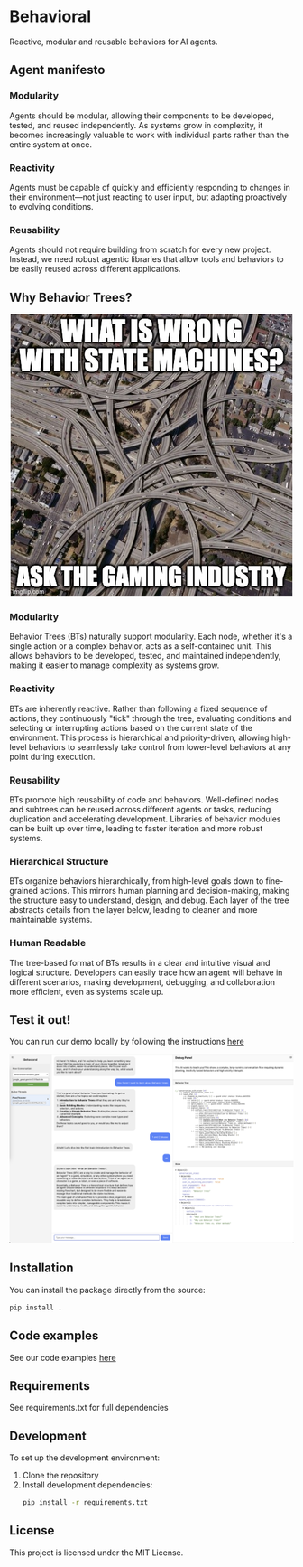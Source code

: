 # Behavioral

Reactive, modular and reusable behaviors for AI agents.

## Agent manifesto

### Modularity

Agents should be modular, allowing their components to be developed, tested, and reused independently. As systems grow in complexity, it becomes increasingly valuable to work with individual parts rather than the entire system at once.

### Reactivity

Agents must be capable of quickly and efficiently responding to changes in their environment—not just reacting to user input, but adapting proactively to evolving conditions.

### Reusability

Agents should not require building from scratch for every new project. Instead, we need robust agentic libraries that allow tools and behaviors to be easily reused across different applications.

## Why Behavior Trees?

<p align="center">
    <img
      src="./assets/fsms.jpg"
    />
</p>

### Modularity

Behavior Trees (BTs) naturally support modularity. Each node, whether it's a single action or a complex behavior, acts as a self-contained unit. This allows behaviors to be developed, tested, and maintained independently, making it easier to manage complexity as systems grow.

### Reactivity

BTs are inherently reactive. Rather than following a fixed sequence of actions, they continuously "tick" through the tree, evaluating conditions and selecting or interrupting actions based on the current state of the environment. This process is hierarchical and priority-driven, allowing high-level behaviors to seamlessly take control from lower-level behaviors at any point during execution.

### Reusability

BTs promote high reusability of code and behaviors. Well-defined nodes and subtrees can be reused across different agents or tasks, reducing duplication and accelerating development. Libraries of behavior modules can be built up over time, leading to faster iteration and more robust systems.

### Hierarchical Structure

BTs organize behaviors hierarchically, from high-level goals down to fine-grained actions. This mirrors human planning and decision-making, making the structure easy to understand, design, and debug. Each layer of the tree abstracts details from the layer below, leading to cleaner and more maintainable systems.

### Human Readable

The tree-based format of BTs results in a clear and intuitive visual and logical structure. Developers can easily trace how an agent will behave in different scenarios, making development, debugging, and collaboration more efficient, even as systems scale up.


## Test it out!

You can run our demo locally by following the instructions [here](./demo/README.md)

<p align="center">
  <a href="https://youtu.be/XGkWWBQWn48" target="_blank">
    <img
      src="./assets/demo.png"
    />
  </a>
</p>

## Installation

You can install the package directly from the source:

```bash
pip install .
```
## Code examples

See our code examples [here](./demo/examples/)

## Requirements

See requirements.txt for full dependencies

## Development

To set up the development environment:

1. Clone the repository
2. Install development dependencies:
   ```bash
   pip install -r requirements.txt
   ```

## License

This project is licensed under the MIT License. 